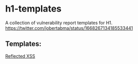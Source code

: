# h1-templates
A collection of vulnerability report templates for H1.
https://twitter.com/jobertabma/status/1668267134185533441

## Templates:
[Reflected XSS](rxss.md)
